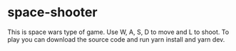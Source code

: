 # space-shooter
This is space wars type of game. Use W, A, S, D to move and L to shoot. 
To play you can download the source code and run yarn install and yarn dev.

